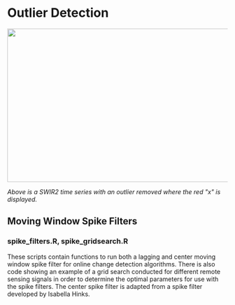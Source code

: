 # Outlier Detection
<p align="center">
  <img width="1100" height="350" src="https://github.com/jen-abrahamson/MUTATED/assets/86742376/0d124bb4-64c4-4a07-9298-39dfa8ad3fad)">
  
  *Above is a SWIR2 time series with an outlier removed where the red "x" is displayed.*
</p>

## Moving Window Spike Filters
### spike_filters.R, spike_gridsearch.R
These scripts contain functions to run both a lagging and center moving window spike filter for online change detection algorithms. There is also code showing an example of a grid search conducted for different remote sensing signals in order to determine the optimal parameters for use with the spike filters. The center spike filter is adapted from a spike filter developed by Isabella Hinks.
